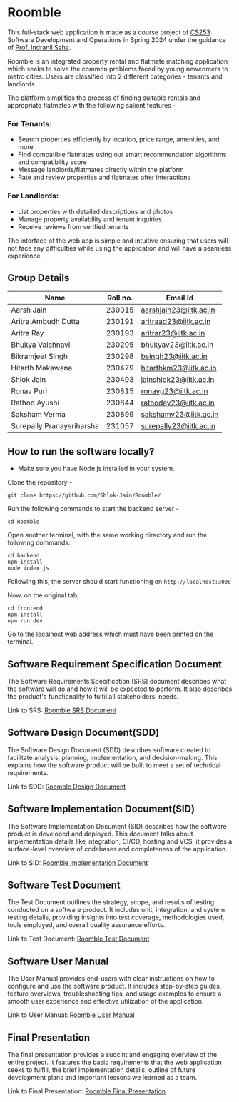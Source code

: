 Roomble
==================================

This full-stack web application is made as a course project of [CS253](https://www.cse.iitk.ac.in/users/isaha/Courses/sdo25.shtml/): Software Development and Operations in Spring 2024 under the guidance of [Prof. Indranil Saha](https://www.cse.iitk.ac.in/users/isaha/).

Roomble is an integrated property rental and flatmate matching application which seeks to solve the common problems faced by young newcomers to metro cities. Users are classified into 2 different categories - tenants and landlords. 

The platform simplifies the process of finding suitable rentals and appropriate flatmates with the following salient features -

### For Tenants:
* Search properties efficiently by location, price range, amenities, and more
* Find compatible flatmates using our smart recommendation algorithms and compatibility score
* Message landlords/flatmates directly within the platform
* Rate and review properties and flatmates after interactions

### For Landlords:
* List properties with detailed descriptions and photos
* Manage property availability and tenant inquiries
* Receive reviews from verified tenants

The interface of the web app is simple and intuitive ensuring that users will not face any difficulties while using the application and will have a seamless experience. 

## Group Details

| Name                      | Roll no. | Email Id                |
| ------------------------- | -------- | ----------------------- |
| Aarsh Jain     | 230015   | aarshjain23@iitk.ac.in    |
| Aritra Ambudh Dutta   | 230191   | aritraad23@iitk.ac.in   |
| Aritra Ray        | 230193   | aritrar23@iitk.ac.in   |
| Bhukya Vaishnavi      | 230295   | bhukyav23@iitk.ac.in     |
| Bikramjeet Singh              | 230298   | bsingh23@iitk.ac.in   |
| Hitarth Makawana   | 230479   | hitarthkm23@iitk.ac.in |
| Shlok Jain       | 230493   | jainshlok23@iitk.ac.in     |
| Ronav Puri   | 230815   | ronavg23@iitk.ac.in  |
| Rathod Ayushi               | 230844   | rathoday23@iitk.ac.in      |
| Saksham Verma        | 230899   | sakshamv23@iitk.ac.in  |
| Surepally Pranaysriharsha    | 231057    | surepally23@iitk.ac.in

## How to run the software locally?

* Make sure you have Node.js installed in your system.

Clone the repository -

```
git clone https://github.com/Shlok-Jain/Roomble/
```

Run the following commands to start the backend server -

```
cd Roomble
```
Open another terminal, with the same working directory and run the following commands.
```
cd backend
npm install
node index.js
```
Following this, the server should start functioning on `http://localhost:3000`

Now, on the original tab,
```
cd frontend
npm install
npm run dev
```

Go to the localhost web address which must have been printed on the terminal.

## Software Requirement Specification Document

The Software Requirements Specification (SRS) document describes what the software will do and how it will be expected to perform. It also describes the product's functionality to fulfil all stakeholders' needs.

Link to SRS: [Roomble SRS Document](https://github.com/Shlok-Jain/Roomble/blob/main/Doc/Roomble_Team7_SRS.pdf)

## Software Design Document(SDD)

The Software Design Document (SDD) describes software created to facilitate analysis, planning, implementation, and decision-making. This explains how the software product will be built to meet a set of technical requirements.

Link to SDD: [Roomble Design Document](https://github.com/Shlok-Jain/Roomble/blob/main/Doc/Design_Doc_CS253_Marauders.pdf)

## Software Implementation Document(SID)

The Software Implementation Document (SID) describes how the software product is developed and deployed. This document talks about implementation details like integration, CI/CD, hosting and VCS; it provides a surface-level overview of codebases and completeness of the application.

Link to SID: [Roomble Implementation Document](https://github.com/Shlok-Jain/Roomble/blob/main/Doc/Implementation_Document_Group7_Marauders.pdf)

## Software Test Document

The Test Document outlines the strategy, scope, and results of testing conducted on a software product. It includes unit, integration, and system testing details, providing insights into test coverage, methodologies used, tools employed, and overall quality assurance efforts.

Link to Test Document: [Roomble Test Document](https://github.com/Shlok-Jain/Roomble/blob/main/Doc/Test_Document_CS253_Group7_Marauders.pdf)

## Software User Manual

The User Manual provides end-users with clear instructions on how to configure and use the software product. It includes step-by-step guides, feature overviews, troubleshooting tips, and usage examples to ensure a smooth user experience and effective utilization of the application.

Link to User Manual: [Roomble User Manual](https://github.com/Shlok-Jain/Roomble/blob/main/Doc/User%20Manual%20-%20Roomble.pdf)

## Final Presentation

The final presentation provides a succint and engaging overview of the entire project. It features the basic requirements that the web application seeks to fulfill, the brief implementation details, outline of future development plans and important lessons we learned as a team.

Link to Final Presentation: [Roomble Final Presentation](https://github.com/Shlok-Jain/Roomble/blob/main/Doc/Marauders_Roomble_Final_Presentation.pdf)
